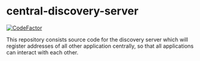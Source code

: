 # central-discovery-server

[![CodeFactor](https://www.codefactor.io/repository/github/dishantkamble/central-discovery-server/badge)](https://www.codefactor.io/repository/github/dishantkamble/central-discovery-server)

This repository consists source code for the discovery server which will register addresses of all other application centrally, so that all applications can interact with each other.
